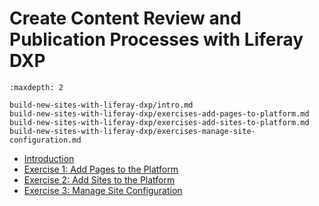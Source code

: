 # Create Content Review and Publication Processes with Liferay DXP

```{toctree}
:maxdepth: 2

build-new-sites-with-liferay-dxp/intro.md
build-new-sites-with-liferay-dxp/exercises-add-pages-to-platform.md
build-new-sites-with-liferay-dxp/exercises-add-sites-to-platform.md
build-new-sites-with-liferay-dxp/exercises-manage-site-configuration.md
```

* [Introduction](./build-new-sites-with-liferay-dxp/intro.md)
* [Exercise 1: Add Pages to the Platform](./build-new-sites-with-liferay-dxp/exercises-add-pages-to-platform.md)
* [Exercise 2: Add Sites to the Platform](./build-new-sites-with-liferay-dxp/exercises-add-sites-to-platform.md)
* [Exercise 3: Manage Site Configuration](./build-new-sites-with-liferay-dxp/exercises-manage-site-configuration.md)